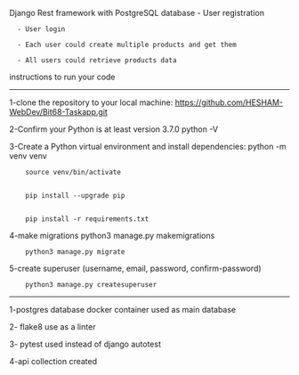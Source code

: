 Django Rest framework with PostgreSQL database
      - User registration
      
      - User login
      
      - Each user could create multiple products and get them
      
      - All users could retrieve products data




instructions to run your code
*****************************

1-clone the repository to your local machine:
		https://github.com/HESHAM-WebDev/Bit68-Taskapp.git
		
		
2-Confirm your Python is at least version 3.7.0
		python -V
		
		
3-Create a Python virtual environment and install dependencies:
		python -m venv venv
		
		
		source venv/bin/activate
		
		
		pip install --upgrade pip
		
		
		pip install -r requirements.txt
		
		
4-make migrations
		python3 manage.py makemigrations
		
		python3 manage.py migrate
		
		
5-create superuser (username, email, password, confirm-password)
		
		python3 manage.py createsuperuser
		
***********************************************************************************
1-postgres database docker container used as main database

2- flake8 use as a linter

3- pytest used instead of django autotest

4-api collection created
	
		
		


